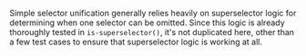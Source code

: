 Simple selector unification generally relies heavily on superselector logic for
determining when one selector can be omitted. Since this logic is already
thoroughly tested in `is-superselector()`, it's not duplicated here, other than
a few test cases to ensure that superselector logic is working at all.
